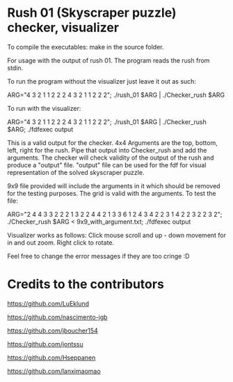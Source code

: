 # Rush 01 (Skyscraper puzzle) checker, visualizer

To compile the executables: make in the source folder.

For usage with the output of rush 01.
The program reads the rush from stdin.

To run the program without the visualizer just leave it out as such:

ARG="4 3 2 1 1 2 2 2 4 3 2 1 1 2 2 2"; ./rush_01 $ARG | ./Checker_rush $ARG

To run with the visualizer:

ARG="4 3 2 1 1 2 2 2 4 3 2 1 1 2 2 2"; ./rush_01 $ARG | ./Checker_rush $ARG; ./fdfexec output

This is a valid output for the checker.
4x4
Arguments are the top, bottom, left, right for the rush. Pipe that output into Checker_rush and add the arguments.
The checker will check validity of the output of the rush and produce a "output" file.
"output" file can be used for the fdf for visual representation of the solved skyscraper puzzle.

9x9 file provided will include the arguments in it which should be removed for the testing purposes. The grid is valid with the arguments.
To test the file:

ARG="2 4 4 3 3 2 2 2 1 3 2 2 4 4 2 1 3 3 6 1 2 4 3 4 2 2 3 1 4 2 2 3 2 2 3 2"; ./Checker_rush $ARG < 9x9_with_argument.txt; ./fdfexec output

Visualizer works as follows:
Click mouse scroll and up - down movement for in and out zoom.
Right click to rotate.

Feel free to change the error messages if they are too cringe :D

# Credits to the contributors
https://github.com/LuEklund

https://github.com/nascimento-jgb

https://github.com/jboucher154

https://github.com/jontssu

https://github.com/Hseppanen

https://github.com/lanximaomao
